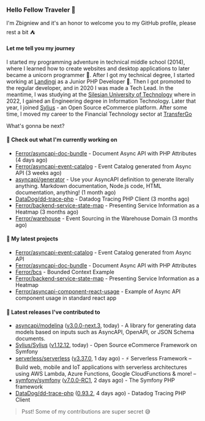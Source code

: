### Hello Fellow Traveler 👋

I'm Zbigniew and it's an honor to welcome you to my GitHub profile, please rest a bit ⛺️

#### Let me tell you my journey

I started my programming adventure in technical middle school (2014), where I learned how to create websites and desktop applications to later became a unicorn programmer 🦄. After I got my technical degree, I started working at [Landingi](https://github.com/landingi) as a Junior PHP Developer 🥇. Then I got promoted to the regular developer, and in 2020 I was made a Tech Lead. In the meantime, I was studying at the [Silesian University of Technology](https://www.polsl.pl/en/) where in 2022, I gained an Engineering degree in Information Technology. Later that year, I joined [Sylius](https://github.com/sylius) - an Open Source eCommerce platform. After some time, I moved my career to the Financial Technology sector at [TransferGo](https://github.com/transfergo)

What's gonna be next?

#### 👷 Check out what I'm currently working on

- [Ferror/asyncapi-doc-bundle](https://github.com/Ferror/asyncapi-doc-bundle) - Document Async API with PHP Attributes (4 days ago)
- [Ferror/asyncapi-event-catalog](https://github.com/Ferror/asyncapi-event-catalog) - Event Catalog generated from Async API (3 weeks ago)
- [asyncapi/generator](https://github.com/asyncapi/generator) - Use your AsyncAPI definition to generate literally anything. Markdown documentation, Node.js code, HTML documentation, anything! (1 month ago)
- [DataDog/dd-trace-php](https://github.com/DataDog/dd-trace-php) - Datadog Tracing PHP Client (3 months ago)
- [Ferror/backend-service-state-map](https://github.com/Ferror/backend-service-state-map) - Presenting Service Information as a Heatmap (3 months ago)
- [Ferror/warehouse](https://github.com/Ferror/warehouse) - Event Sourcing in the Warehouse Domain (3 months ago)

#### 🌱 My latest projects

- [Ferror/asyncapi-event-catalog](https://github.com/Ferror/asyncapi-event-catalog) - Event Catalog generated from Async API
- [Ferror/asyncapi-doc-bundle](https://github.com/Ferror/asyncapi-doc-bundle) - Document Async API with PHP Attributes
- [Ferror/bcs](https://github.com/Ferror/bcs) - Bounded Context Example
- [Ferror/backend-service-state-map](https://github.com/Ferror/backend-service-state-map) - Presenting Service Information as a Heatmap
- [Ferror/asyncapi-component-react-usage](https://github.com/Ferror/asyncapi-component-react-usage) - Example of Async API component usage in standard react app

#### 🔭 Latest releases I've contributed to

- [asyncapi/modelina](https://github.com/asyncapi/modelina) ([v3.0.0-next.3](https://github.com/asyncapi/modelina/releases/tag/v3.0.0-next.3), today) - A library for generating data models based on inputs such as AsyncAPI, OpenAPI, or JSON Schema documents.
- [Sylius/Sylius](https://github.com/Sylius/Sylius) ([v1.12.12](https://github.com/Sylius/Sylius/releases/tag/v1.12.12), today) - Open Source eCommerce Framework on Symfony
- [serverless/serverless](https://github.com/serverless/serverless) ([v3.37.0](https://github.com/serverless/serverless/releases/tag/v3.37.0), 1 day ago) - ⚡ Serverless Framework – Build web, mobile and IoT applications with serverless architectures using AWS Lambda, Azure Functions, Google CloudFunctions &amp; more! – 
- [symfony/symfony](https://github.com/symfony/symfony) ([v7.0.0-RC1](https://github.com/symfony/symfony/releases/tag/v7.0.0-RC1), 2 days ago) - The Symfony PHP framework
- [DataDog/dd-trace-php](https://github.com/DataDog/dd-trace-php) ([0.93.2](https://github.com/DataDog/dd-trace-php/releases/tag/0.93.2), 4 days ago) - Datadog Tracing PHP Client

>
> Psst! Some of my contributions are super secret 😅
>
